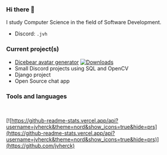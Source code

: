 ### Hi there 👋
I study Computer Science in the field of Software Development.

- Discord: `.jvh`

### Current project(s)
- [Dicebear avatar generator](https://github.com/jvherck/dicebear) [![Downloads](https://static.pepy.tech/personalized-badge/dicebear?period=total&units=none&left_color=grey&right_color=red&left_text=Downloads)](https://jvherck.github.io/dicebear)
- Small Discord projects using SQL and OpenCV
- Django project
- Open Source chat app

### Tools and languages


<br />

[![https://github-readme-stats.vercel.app/api?username=jvherck&theme=nord&show_icons=true&hide=prs](https://github-readme-stats.vercel.app/api?username=jvherck&theme=nord&show_icons=true&hide=prs)](https://github.com/jvherck)
